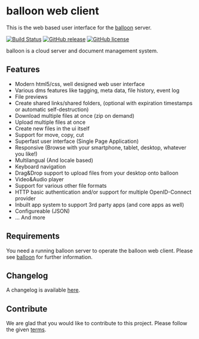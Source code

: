 # balloon web client

This is the web based user interface for the [balloon](https://github.com/gyselroth/balloon) server.

[![Build Status](https://travis-ci.org/gyselroth/balloon-client-web.svg)](https://travis-ci.org/gyselroth/balloon-client-web)
[![GitHub release](https://img.shields.io/github/release/gyselroth/balloon-client-web.svg)](https://github.com/gyselroth/balloon-client-web/releases)
[![GitHub license](https://img.shields.io/badge/license-GPL-blue.svg)](https://raw.githubusercontent.com/gyselroth/balloon-client-web/master/LICENSE)

balloon is a cloud server and document management system.

## Features

* Modern html5/css, well designed web user interface
* Various dms features like tagging, meta data, file history, event log
* File previews
* Create shared links/shared folders, (optional with expiration timestamps or automatic self-destruction)
* Download multiple files at once (zip on demand)
* Upload multiple files at once
* Create new files in the ui itself
* Support for move, copy, cut
* Superfast user interface (Single Page Application)
* Responsive (Browse with your smartphone, tablet, desktop, whatever you like!)
* Multilangual (And locale based)
* Keyboard navigation
* Drag&Drop support to upload files from your desktop onto balloon
* Video&Audio player
* Support for various other file formats
* HTTP basic authentication and/or support for multiple OpenID-Connect provider
* Inbuilt app system to support 3rd party apps (and core apps as well)
* Configureable (JSON)
* ... And more

## Requirements
You need a running balloon server to operate the balloon web client. Please see [balloon](https://github.com/gyselroth/balloon) for further information.

## Changelog
A changelog is available [here](https://github.com/gyselroth/balloon-client-web/CHANGELOG.md).

## Contribute
We are glad that you would like to contribute to this project. Please follow the given [terms](https://github.com/gyselroth/balloon-client-web/CONTRIBUTE.md).
